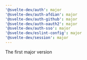 ```yaml
---
'@svelte-dev/auth': major
'@svelte-dev/auth-afdian': major
'@svelte-dev/auth-github': major
'@svelte-dev/auth-oauth2': major
'@svelte-dev/auth-sso': major
'@svelte-dev/eslint-config': major
'@svelte-dev/session': major
---
```


The first major version
